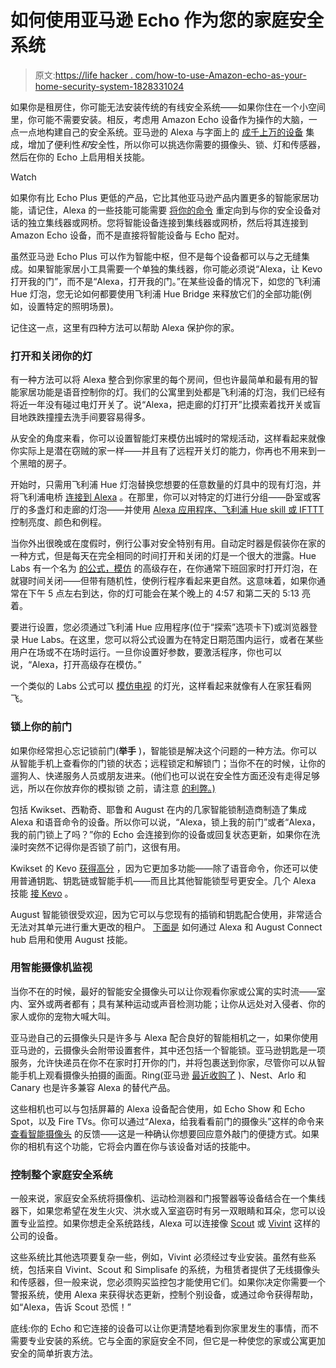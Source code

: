 # 如何使用亚马逊 Echo 作为您的家庭安全系统

> 原文:[https://life hacker . com/how-to-use-Amazon-echo-as-your-home-security-system-1828331024](https://lifehacker.com/how-to-use-amazon-echo-as-your-home-security-system-1828331024)

如果你是租房住，你可能无法安装传统的有线安全系统——如果你住在一个小空间里，你可能不需要安装。相反，考虑用 Amazon Echo 设备作为操作的大脑，一点一点地构建自己的安全系统。亚马逊的 Alexa 与字面上的 [成千上万的设备](https://developer.amazon.com/alexa/smart-home/compatible?asc_campaign=InlineText&asc_refurl=https://lifehacker.com/how-to-use-amazon-echo-as-your-home-security-system-1828331024&asc_source=&tag=kinjalifehackerlink-20) 集成，增加了便利性*和*安全性，所以你可以挑选你需要的摄像头、锁、灯和传感器，然后在你的 Echo 上启用相关技能。

Watch

如果你有比 Echo Plus 更低的产品，它比其他亚马逊产品内置更多的智能家居功能，请记住，Alexa 的一些技能可能需要 [将你的命令](https://fieldguide.gizmodo.com/how-to-build-a-smart-home-where-everything-might-actual-1795448925) 重定向到与你的安全设备对话的独立集线器或网桥。您将智能设备连接到集线器或网桥，然后将其连接到 Amazon Echo 设备，而不是直接将智能设备与 Echo 配对。

虽然亚马逊 Echo Plus 可以作为智能中枢，但不是每个设备都可以与之无缝集成。如果智能家居小工具需要一个单独的集线器，你可能必须说“Alexa，让 Kevo 打开我的门”，而不是“Alexa，打开我的门。”在某些设备的情况下，如您的飞利浦 Hue 灯泡，您无论如何都要使用飞利浦 Hue Bridge 来释放它们的全部功能(例如，设置特定的照明场景)。

记住这一点，这里有四种方法可以帮助 Alexa 保护你的家。

### **打开和关闭你的灯**

有一种方法可以将 Alexa 整合到你家里的每个房间，但也许最简单和最有用的智能家居功能是语音控制你的灯。我们的公寓里到处都是飞利浦的灯泡，我们已经有将近一年没有碰过电灯开关了。说“Alexa，把走廊的灯打开”比摸索着找开关或盲目地跌跌撞撞去洗手间要容易得多。

从安全的角度来看，你可以设置智能灯来模仿出城时的常规活动，这样看起来就像你实际上是潜在窃贼的家一样——并且有了远程开关灯的能力，你再也不用来到一个黑暗的房子。

开始时，只需用飞利浦 Hue 灯泡替换您想要的任意数量的灯具中的现有灯泡，并将飞利浦电桥 [连接到 Alexa](https://www2.meethue.com/en-us/friends-of-hue/amazon-alexa) 。在那里，你可以对特定的灯进行分组——卧室或客厅的多盏灯和走廊的灯泡——并使用 [Alexa 应用程序、飞利浦 Hue skill 或 IFTTT](https://www.tomsguide.com/us/connect-philips-hue-amazon-echo,review-3471.html) 控制亮度、颜色和例程。

当你外出很晚或在度假时，例行公事对安全特别有用。自动定时器是假装你在家的一种方式，但是每天在完全相同的时间打开和关闭的灯是一个很大的泄露。Hue Labs 有一个名为 [的公式，模仿](https://labs.meethue.com/formulas/huelabs/presence-mimicking) 的高级存在，在你通常下班回家时打开灯泡，在就寝时间关闭——但带有随机性，使例行程序看起来更自然。这意味着，如果你通常在下午 5 点左右到达，你的灯可能会在某个晚上的 4:57 和第二天的 5:13 亮着。

要进行设置，您必须通过飞利浦 Hue 应用程序(位于“探索”选项卡下)或浏览器登录 Hue Labs。在这里，您可以将公式设置为在特定日期范围内运行，或者在某些用户在场或不在场时运行。一旦你设置好参数，要激活程序，你也可以说，“Alexa，打开高级存在模仿。”

一个类似的 Labs 公式可以 [模仿电视](https://labs.meethue.com/formulas/huelabs/tv-mimicking) 的灯光，这样看起来就像有人在家狂看网飞。

### **锁上你的前门**

如果你经常担心忘记锁前门(**举手** )，智能锁是解决这个问题的一种方法。你可以从智能手机上查看你的门锁的状态；远程锁定和解锁门；当你不在的时候，让你的遛狗人、快递服务人员或朋友进来。(他们也可以说在安全性方面还没有走得足够远，所以在你放弃你的模拟锁 之前，请注意 [的利弊。)](https://lifehacker.com/we-asked-five-security-experts-if-smart-locks-are-ever-1797910643)

包括 Kwikset、西勒奇、耶鲁和 August 在内的几家智能锁制造商制造了集成 Alexa 和语音命令的设备。所以你可以说，“Alexa，锁上我的前门”或者“Alexa，我的前门锁上了吗？”你的 Echo 会连接到你的设备或回复状态更新，如果你在洗澡时突然不记得你是否锁了前门，这很有用。

Kwikset 的 Kevo [获得高分](https://thewirecutter.com/reviews/the-best-smart-lock/) ，因为它更加多功能——除了语音命令，你还可以使用普通钥匙、钥匙链或智能手机——而且比其他智能锁型号更安全。几个 Alexa 技能 [接 Kevo](https://kevo.zendesk.com/hc/en-us/articles/115004176994-What-Are-the-Difference-Between-Kevo-Skill-and-Kevo-Smart-Home-Skill) 。

August 智能锁很受欢迎，因为它可以与您现有的插销和钥匙配合使用，非常适合无法对其单元进行重大更改的租户。 [下面是](https://support.august.com/integrating-with-amazon-alexa-r1l0L8yCOM) 如何通过 Alexa 和 August Connect hub 启用和使用 August 技能。

### **用智能摄像机监视**

当你不在的时候，最好的智能安全摄像头可以让你观看你家或公寓的实时流——室内、室外或两者都有；具有某种运动或声音检测功能；让你从远处对入侵者、你的家人或你的宠物大喊大叫。

亚马逊自己的云摄像头只是许多与 Alexa 配合良好的智能相机之一，如果你使用亚马逊的，云摄像头会附带设置套件，其中还包括一个智能锁。亚马逊钥匙是一项服务，允许快递员在你不在家时打开你的门，并将包裹送到你家，尽管你可以从智能手机上观看摄像头拍摄的画面。Ring(亚马逊 [最近收购了](https://www.recode.net/2018/2/27/17059768/amazon-ring-acquisition-doorbell) )、Nest、Arlo 和 Canary 也是许多兼容 Alexa 的替代产品。

这些相机也可以与包括屏幕的 Alexa 设备配合使用，如 Echo Show 和 Echo Spot，以及 Fire TVs。你可以通过“Alexa，给我看看前门的摄像头”这样的命令来 [查看智能摄像头](https://developer.amazon.com/blogs/alexa/post/181a2237-8bb8-4dcb-badd-f70d14884c9f/introducing-smart-home-camera-control-with-alexa?asc_campaign=InlineText&asc_refurl=https://lifehacker.com/how-to-use-amazon-echo-as-your-home-security-system-1828331024&asc_source=&tag=kinjalifehackerlink-20) 的反馈——这是一种确认你想要回应意外敲门的便捷方式。如果你的相机有这个功能，它将会内置在你与该设备对话的技能中。

### **控制整个家庭安全系统**

一般来说，家庭安全系统将摄像机、运动检测器和门报警器等设备结合在一个集线器下，如果您希望在发生火灾、洪水或入室盗窃时有另一双眼睛和耳朵，您可以设置专业监控。如果你想走全系统路线，Alexa 可以连接像 [Scout](https://www.scoutalarm.com/integrations/amazon-echo) 或 [Vivint](https://support.vivint.com/how-to/control-system-amazon-echo) 这样的公司的设备。

这些系统比其他选项要复杂一些，例如，Vivint 必须经过专业安装。虽然有些系统，包括来自 Vivint、Scout 和 Simplisafe 的系统，为租赁者提供了无线摄像头和传感器，但一般来说，您必须购买监控包才能使用它们。如果你决定你需要一个警报系统，使用 Alexa 来获得状态更新，控制个别设备，或通过命令获得帮助，如“Alexa，告诉 Scout 恐慌！”

底线:你的 Echo 和它连接的设备可以让你更清楚地看到你家里发生的事情，而不需要专业安装的系统。它与全面的家庭安全不同，但它是一种使您的家或公寓更加安全的简单折衷方法。